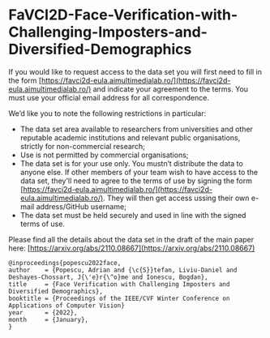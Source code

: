 # FaVCI2D-Face-Verification-with-Challenging-Imposters-and-Diversified-Demographics

 If you would like to request access to the data set you will first need to fill in the form [https://favci2d-eula.aimultimedialab.ro/](https://favci2d-eula.aimultimedialab.ro/) and indicate your agreement to the terms. You must use your official email address for all correspondence.

We’d like you to note the following restrictions in particular:

- The data set area available to researchers from universities and other reputable academic institutions and relevant public organisations, strictly for non-commercial research; 
- Use is not permitted by commercial organisations;
- The data set is for your use only. You mustn’t distribute the data to anyone else. If other members of your team wish to have access to the data set, they'll need to agree to the  terms of use by signing the form [https://favci2d-eula.aimultimedialab.ro/](https://favci2d-eula.aimultimedialab.ro/). They will then get access ussing their own e-mail address/GitHub username;
- The data set must be held securely and used in line with the signed terms of use.


Please find all the details about the data set in the draft of the main paper here:
[https://arxiv.org/abs/2110.08667](https://arxiv.org/abs/2110.08667)


```
@inproceedings{popescu2022face,
author    = {Popescu, Adrian and {\c{S}}tefan, Liviu-Daniel and Deshayes-Chossart, J{\'e}r{\^o}me and Ionescu, Bogdan},
title     = {Face Verification with Challenging Imposters and Diversified Demographics},
booktitle = {Proceedings of the IEEE/CVF Winter Conference on Applications of Computer Vision}
year      = {2022},
month     = {January},
}

```
